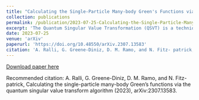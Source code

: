 ```yaml
---
title: "Calculating the Single-Particle Many-body Green's Functions via the Quantum Singular Value Transform Algorithm"
collection: publications
permalink: /publication/2023-07-25-Calculating-the-Single-Particle-Many-body-Greens-Functions-via-the Quantum-Singular-Value-Transform-Algorithm
excerpt: 'The Quantum Singular Value Transformation (QSVT) is a technique that provides a unified framework for describing many of the quantum algorithms discovered to date. We implement a noise-free simulation of the technique to investigate how it can be used to perform matrix inversion, which is an important step in calculating the single-particle Green's function in the Lehmann representation. Due to the inverse function not being defined at zero, we explore the effect of approximating f(x)=1/x with a polynomial. This is carried out by calculating the single-particle Green's function of the two-site single-impurity Anderson model. We also propose a new circuit construction for the linear combination of unitaries block encoding technique, that reduces the number of single and two-qubit gates required.'
date: 2023-07-25
venue: 'arXiv'
paperurl: 'https://doi.org/10.48550/arXiv.2307.13583'
citation: 'A. Ralli, G. Greene-Diniz, D. M. Ramo, and N. Fitz- patrick, Calculating the single-particle many-body Green’s functions via the quantum singular value transform algorithm (2023), arXiv:2307.13583.'
---
```

[Download paper here](https://doi.org/10.48550/arXiv.2307.13583)

Recommended citation: A. Ralli, G. Greene-Diniz, D. M. Ramo, and N. Fitz- patrick, Calculating the single-particle many-body Green’s functions via the quantum singular value transform algorithm (2023), arXiv:2307.13583.